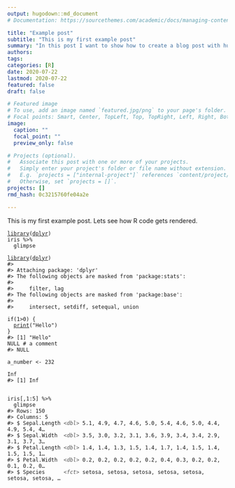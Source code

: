 ```yaml
---
output: hugodown::md_document
# Documentation: https://sourcethemes.com/academic/docs/managing-content/

title: "Example post"
subtitle: "This is my first example post"
summary: "In this post I want to show how to create a blog post with hugodown"
authors: 
tags: 
categories: [R]
date: 2020-07-22
lastmod: 2020-07-22
featured: false
draft: false

# Featured image
# To use, add an image named `featured.jpg/png` to your page's folder.
# Focal points: Smart, Center, TopLeft, Top, TopRight, Left, Right, BottomLeft, Bottom, BottomRight.
image:
  caption: ""
  focal_point: ""
  preview_only: false

# Projects (optional).
#   Associate this post with one or more of your projects.
#   Simply enter your project's folder or file name without extension.
#   E.g. `projects = ["internal-project"]` references `content/project/deep-learning/index.md`.
#   Otherwise, set `projects = []`.
projects: []
rmd_hash: 0c3215760fe04a2e

---
```


This is my first example post. Lets see how R code gets rendered.

<div class="highlight">

<pre class='chroma'><code class='language-r' data-lang='r'><span class='nf'><a href='https://rdrr.io/r/base/library.html'>library</a></span>(<span class='k'><a href='https://dplyr.tidyverse.org'>dplyr</a></span>)
<span class='k'>iris</span> <span class='o'>%&gt;%</span> 
  <span class='k'>glimpse</span></code></pre>

</div>

<div class="highlight">

<pre class='chroma'><code class='language-r' data-lang='r'><span class='nf'><a href='https://rdrr.io/r/base/library.html'>library</a></span>(<span class='k'><a href='https://dplyr.tidyverse.org'>dplyr</a></span>)
<span class='c'>#&gt; </span>
<span class='c'>#&gt; Attaching package: 'dplyr'</span>
<span class='c'>#&gt; The following objects are masked from 'package:stats':</span>
<span class='c'>#&gt; </span>
<span class='c'>#&gt;     filter, lag</span>
<span class='c'>#&gt; The following objects are masked from 'package:base':</span>
<span class='c'>#&gt; </span>
<span class='c'>#&gt;     intersect, setdiff, setequal, union</span>

<span class='kr'>if</span>(<span class='m'>1</span><span class='o'>&gt;</span><span class='m'>0</span>) {
  <span class='nf'><a href='https://rdrr.io/r/base/print.html'>print</a></span>(<span class='s'>"Hello"</span>)
}
<span class='c'>#&gt; [1] "Hello"</span>
<span class='kr'>NULL</span> <span class='c'># a comment</span>
<span class='c'>#&gt; NULL</span>

<span class='k'>a_number</span> <span class='o'>&lt;-</span> <span class='m'>232</span>

<span class='m'>Inf</span>
<span class='c'>#&gt; [1] Inf</span>


<span class='k'>iris</span>[,<span class='m'>1</span><span class='o'>:</span><span class='m'>5</span>] <span class='o'>%&gt;%</span> 
  <span class='k'>glimpse</span>
<span class='c'>#&gt; Rows: 150</span>
<span class='c'>#&gt; Columns: 5</span>
<span class='c'>#&gt; $ Sepal.Length <span style='color: #555555;font-style: italic;'>&lt;dbl&gt;</span><span> 5.1, 4.9, 4.7, 4.6, 5.0, 5.4, 4.6, 5.0, 4.4, 4.9, 5.4, 4…</span></span>
<span class='c'>#&gt; $ Sepal.Width  <span style='color: #555555;font-style: italic;'>&lt;dbl&gt;</span><span> 3.5, 3.0, 3.2, 3.1, 3.6, 3.9, 3.4, 3.4, 2.9, 3.1, 3.7, 3…</span></span>
<span class='c'>#&gt; $ Petal.Length <span style='color: #555555;font-style: italic;'>&lt;dbl&gt;</span><span> 1.4, 1.4, 1.3, 1.5, 1.4, 1.7, 1.4, 1.5, 1.4, 1.5, 1.5, 1…</span></span>
<span class='c'>#&gt; $ Petal.Width  <span style='color: #555555;font-style: italic;'>&lt;dbl&gt;</span><span> 0.2, 0.2, 0.2, 0.2, 0.2, 0.4, 0.3, 0.2, 0.2, 0.1, 0.2, 0…</span></span>
<span class='c'>#&gt; $ Species      <span style='color: #555555;font-style: italic;'>&lt;fct&gt;</span><span> setosa, setosa, setosa, setosa, setosa, setosa, setosa, …</span></span></code></pre>

</div>

